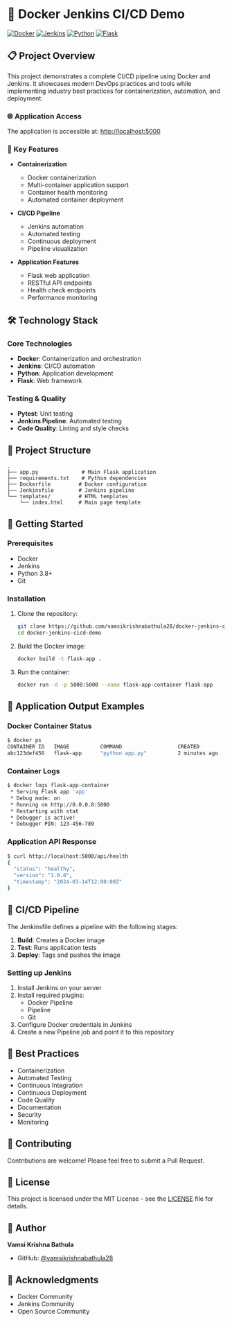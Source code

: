 # 🚀 Docker Jenkins CI/CD Demo

[![Docker](https://img.shields.io/badge/Docker-2496ED?style=for-the-badge&logo=docker&logoColor=white)](https://www.docker.com/)
[![Jenkins](https://img.shields.io/badge/Jenkins-D24939?style=for-the-badge&logo=jenkins&logoColor=white)](https://www.jenkins.io/)
[![Python](https://img.shields.io/badge/Python-3776AB?style=for-the-badge&logo=python&logoColor=white)](https://www.python.org/)
[![Flask](https://img.shields.io/badge/Flask-000000?style=for-the-badge&logo=flask&logoColor=white)](https://flask.palletsprojects.com/)

## 📋 Project Overview

This project demonstrates a complete CI/CD pipeline using Docker and Jenkins. It showcases modern DevOps practices and tools while implementing industry best practices for containerization, automation, and deployment.

### 🌐 Application Access

The application is accessible at: [http://localhost:5000](http://localhost:5000)

### 🎯 Key Features

- **Containerization**
  - Docker containerization
  - Multi-container application support
  - Container health monitoring
  - Automated container deployment

- **CI/CD Pipeline**
  - Jenkins automation
  - Automated testing
  - Continuous deployment
  - Pipeline visualization

- **Application Features**
  - Flask web application
  - RESTful API endpoints
  - Health check endpoints
  - Performance monitoring

## 🛠️ Technology Stack

### Core Technologies
- **Docker**: Containerization and orchestration
- **Jenkins**: CI/CD automation
- **Python**: Application development
- **Flask**: Web framework

### Testing & Quality
- **Pytest**: Unit testing
- **Jenkins Pipeline**: Automated testing
- **Code Quality**: Linting and style checks

## 📁 Project Structure

```
.
├── app.py              # Main Flask application
├── requirements.txt    # Python dependencies
├── Dockerfile         # Docker configuration
├── Jenkinsfile        # Jenkins pipeline
└── templates/         # HTML templates
    └── index.html     # Main page template
```

## 🚀 Getting Started

### Prerequisites
- Docker
- Jenkins
- Python 3.8+
- Git

### Installation

1. Clone the repository:
   ```bash
   git clone https://github.com/vamsikrishnabathula28/docker-jenkins-cicd-demo.git
   cd docker-jenkins-cicd-demo
   ```

2. Build the Docker image:
   ```bash
   docker build -t flask-app .
   ```

3. Run the container:
   ```bash
   docker run -d -p 5000:5000 --name flask-app-container flask-app
   ```

## 📸 Application Output Examples

### Docker Container Status
```bash
$ docker ps
CONTAINER ID   IMAGE          COMMAND                  CREATED         STATUS         PORTS                    NAMES
abc123def456   flask-app      "python app.py"          2 minutes ago   Up 2 minutes   0.0.0.0:5000->5000/tcp   flask-app-container
```

### Container Logs
```bash
$ docker logs flask-app-container
 * Serving Flask app 'app'
 * Debug mode: on
 * Running on http://0.0.0.0:5000
 * Restarting with stat
 * Debugger is active!
 * Debugger PIN: 123-456-789
```

### Application API Response
```bash
$ curl http://localhost:5000/api/health
{
  "status": "healthy",
  "version": "1.0.0",
  "timestamp": "2024-03-14T12:00:00Z"
}
```

## 🔄 CI/CD Pipeline

The Jenkinsfile defines a pipeline with the following stages:

1. **Build**: Creates a Docker image
2. **Test**: Runs application tests
3. **Deploy**: Tags and pushes the image

### Setting up Jenkins

1. Install Jenkins on your server
2. Install required plugins:
   * Docker Pipeline
   * Pipeline
   * Git
3. Configure Docker credentials in Jenkins
4. Create a new Pipeline job and point it to this repository

## 🎯 Best Practices

- Containerization
- Automated Testing
- Continuous Integration
- Continuous Deployment
- Code Quality
- Documentation
- Security
- Monitoring

## 🤝 Contributing

Contributions are welcome! Please feel free to submit a Pull Request.

## 📝 License

This project is licensed under the MIT License - see the [LICENSE](LICENSE) file for details.

## 👤 Author

**Vamsi Krishna Bathula**
- GitHub: [@vamsikrishnabathula28](https://github.com/vamsikrishnabathula28)

## 🙏 Acknowledgments

- Docker Community
- Jenkins Community
- Open Source Community 